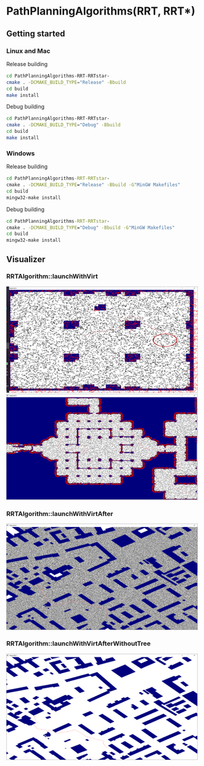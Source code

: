 # PathPlanningAlgorithms(RRT, RRT*)

## Getting started

### Linux and Mac

Release building

```bash
cd PathPlanningAlgorithms-RRT-RRTstar-
cmake . -DCMAKE_BUILD_TYPE="Release" -Bbuild
cd build
make install
```

Debug building

```bash
cd PathPlanningAlgorithms-RRT-RRTstar-
cmake . -DCMAKE_BUILD_TYPE="Debug" -Bbuild
cd build
make install
```

### Windows

Release building

```cmd
cd PathPlanningAlgorithms-RRT-RRTstar-
cmake . -DCMAKE_BUILD_TYPE="Release" -Bbuild -G"MinGW Makefiles"
cd build
mingw32-make install
```

Debug building

```cmd
cd PathPlanningAlgorithms-RRT-RRTstar-
cmake . -DCMAKE_BUILD_TYPE="Debug" -Bbuild -G"MinGW Makefiles"
cd build
mingw32-make install
```

## Visualizer

### RRTAlgorithm::launchWithVirt

![dao_arena](./images/dao_arena.png)
![dao_arena2](./images/dao_arena2.png)

### RRTAlgorithm::launchWithVirtAfter

![moscow_0_1024_after](./images/moscow_0_1024_after.png)

### RRTAlgorithm::launchWithVirtAfterWithoutTree

![moscow_0_1024_after_without_tree](./images/moscow_0_1024_after_without_tree.png)